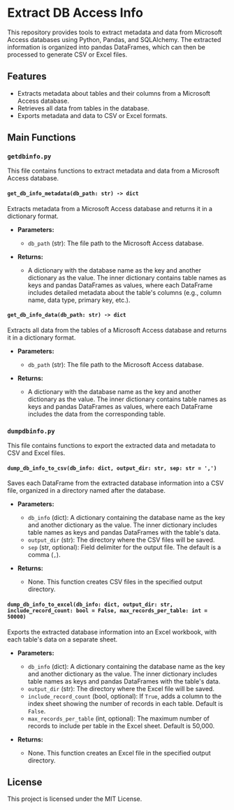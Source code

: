 
# Extract DB Access Info

This repository provides tools to extract metadata and data from Microsoft Access databases using Python, Pandas, and SQLAlchemy. The extracted information is organized into pandas DataFrames, which can then be processed to generate CSV or Excel files.

## Features

- Extracts metadata about tables and their columns from a Microsoft Access database.
- Retrieves all data from tables in the database.
- Exports metadata and data to CSV or Excel formats.

## Main Functions

### `getdbinfo.py`

This file contains functions to extract metadata and data from a Microsoft Access database.

#### `get_db_info_metadata(db_path: str) -> dict`

Extracts metadata from a Microsoft Access database and returns it in a dictionary format.

- **Parameters:**
  - `db_path` (str): The file path to the Microsoft Access database.
  
- **Returns:**
  - A dictionary with the database name as the key and another dictionary as the value. The inner dictionary contains table names as keys and pandas DataFrames as values, where each DataFrame includes detailed metadata about the table's columns (e.g., column name, data type, primary key, etc.).

#### `get_db_info_data(db_path: str) -> dict`

Extracts all data from the tables of a Microsoft Access database and returns it in a dictionary format.

- **Parameters:**
  - `db_path` (str): The file path to the Microsoft Access database.

- **Returns:**
  - A dictionary with the database name as the key and another dictionary as the value. The inner dictionary contains table names as keys and pandas DataFrames as values, where each DataFrame includes the data from the corresponding table.

### `dumpdbinfo.py`

This file contains functions to export the extracted data and metadata to CSV and Excel files.

#### `dump_db_info_to_csv(db_info: dict, output_dir: str, sep: str = ',')`

Saves each DataFrame from the extracted database information into a CSV file, organized in a directory named after the database.

- **Parameters:**
  - `db_info` (dict): A dictionary containing the database name as the key and another dictionary as the value. The inner dictionary includes table names as keys and pandas DataFrames with the table's data.
  - `output_dir` (str): The directory where the CSV files will be saved.
  - `sep` (str, optional): Field delimiter for the output file. The default is a comma (`,`).

- **Returns:**
  - None. This function creates CSV files in the specified output directory.

#### `dump_db_info_to_excel(db_info: dict, output_dir: str, include_record_count: bool = False, max_records_per_table: int = 50000)`

Exports the extracted database information into an Excel workbook, with each table's data on a separate sheet.

- **Parameters:**
  - `db_info` (dict): A dictionary containing the database name as the key and another dictionary as the value. The inner dictionary includes table names as keys and pandas DataFrames with the table's data.
  - `output_dir` (str): The directory where the Excel file will be saved.
  - `include_record_count` (bool, optional): If `True`, adds a column to the index sheet showing the number of records in each table. Default is `False`.
  - `max_records_per_table` (int, optional): The maximum number of records to include per table in the Excel sheet. Default is 50,000.

- **Returns:**
  - None. This function creates an Excel file in the specified output directory.

## License

This project is licensed under the MIT License.  